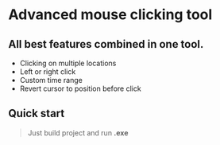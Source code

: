 # Advanced mouse clicking tool

## All best features combined in one tool.
- Clicking on multiple locations
- Left or right click
- Custom time range
- Revert cursor to position before click

## Quick start
> Just build project and run **.exe**